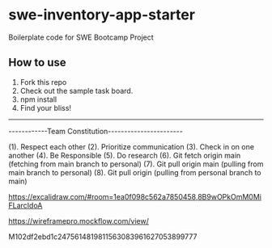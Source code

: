 # swe-inventory-app-starter
Boilerplate code for SWE Bootcamp Project

## How to use 
1. Fork this repo
2. Check out the sample task board.
3. npm install
4. Find your bliss!

-----------------------------------
------------Team Constitution-----------------------

(1). Respect each other 
(2). Prioritize communication
(3). Check in on one another
(4). Be Responsible 
(5). Do research
(6). Git fetch origin main (fetching from main branch to personal)
(7). Git pull origin main (pulling from main branch to personal)
(8). Git pull origin <local branch name> (pulling from personal branch to main)


https://excalidraw.com/#room=1ea0f098c562a7850458,8B9wOPkOmM0MiFLarcIdoA

https://wireframepro.mockflow.com/view/   

M102df2ebd1c2475614819811563083961627053899777
